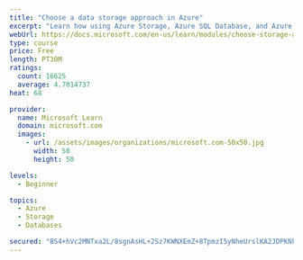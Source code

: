 ```yaml
---
title: "Choose a data storage approach in Azure"
excerpt: "Learn how using Azure Storage, Azure SQL Database, and Azure Cosmos DB - or a combination of them - for your business scenario is the best way to get the most performant solution."
webUrl: https://docs.microsoft.com/en-us/learn/modules/choose-storage-approach-in-azure/
type: course
price: Free
length: PT30M
ratings:
  count: 16625
  average: 4.7014737
heat: 68

provider:
  name: Microsoft Learn
  domain: microsoft.com
  images:
    - url: /assets/images/organizations/microsoft.com-50x50.jpg
      width: 50
      height: 50

levels:
  - Beginner

topics:
  - Azure
  - Storage
  - Databases

secured: "BS4+hVc2MNTxa2L/8sgnAsHL+2Sz7KWNXEmZ+8TpmzI5yNheUrslKA2JDPKNkDEWQn/mEbpptI+djo7P91yBh5dB2DCt7C0GXO7o8N8298QgapphDMOoaq6paUu4q6ak1fq7I6jfkzebAFUVdK8ovrOxRqRKpfbYNMqxylgnb8GO3sdi/Axc4wPYbhgWRQ9lJzSpV3Q+HewpI2P+sKzc40zIfzoRD1S8ApfmOghmP2qWKY+fATFPQOdHS09f9gXQxQZotppTdX06+t+HHcLHTfyso0tNNVHHmjmeZlGciEMgt7FNEHz0solcmHFL5kWWIll9OXYxccQ8K16+QrA0MgqJQ4ceiIpj4d8HYB6HT1+h139Nqs9UZQGU1mPZ3A1WNOGKJApb7wCQ5U5Rk/rtV9OIqRNUySsNcSX/BygErL3QivwcdyvI4g2sNaPM5Ttu;Pamx94fYqLCzhZV52N96pg=="
---
```


